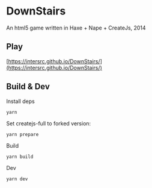 # DownStairs
An html5 game written in Haxe + Nape + CreateJs, 2014

## Play

[https://intersrc.github.io/DownStairs/](https://intersrc.github.io/DownStairs/)

## Build & Dev

Install deps

```
yarn
```

Set createjs-full to forked version:

```
yarn prepare
```

Build

```
yarn build
```

Dev

```
yarn dev
```
